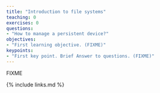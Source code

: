 ```yaml
---
title: "Introduction to file systems"
teaching: 0
exercises: 0
questions:
- "How to manage a persistent device?"
objectives:
- "First learning objective. (FIXME)"
keypoints:
- "First key point. Brief Answer to questions. (FIXME)"
---
```

FIXME

{% include links.md %}

